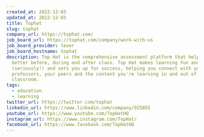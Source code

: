 ```yaml
---
created_at: 2022-12-03
updated_at: 2022-12-03
title: Tophat
slug: tophat
company_url: https://tophat.com/
job_board_url: https://tophat.com/company/work-with-us
job_board_provider: lever
job_board_hostname: tophat
description: Top Hat is the comprehensive assessment platform that helps learn
  better before, during and after class. Top Hat makes learning fun and engaging
  (seriously!) and sets you up for success, helping you connect with your
  professors, your peers and the content you're learning in and out of the
  classroom.
tags:
  - education
  - learning
twitter_url: https://twitter.com/tophat
linkedin_url: https://www.linkedin.com/company/925855
youtube_url: https://www.youtube.com/TopHatHQ
instagram_url: https://www.instagram.com/TopHat/
facebook_url: https://www.facebook.com/TopHatHQ
---
```


